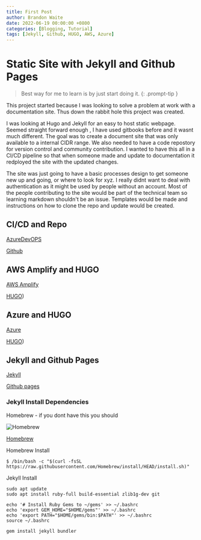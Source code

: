 ```yaml
---
title: First Post
author: Brandon Waite
date: 2022-06-19 00:00:00 +0800
categories: [Blogging, Tutorial]
tags: [Jekyll, Github, HUGO, AWS, Azure]
---
```


# Static Site with Jekyll and Github Pages

> Best way for me to learn is by just start doing it.
{: .prompt-tip }

This project started because I was looking to solve a problem at work with a documentation site. Thus down the rabbit hole this project was created. 

I was looking at Hugo and Jekyll for an easy to host static webpage. Seemed straight forward enough , I have used gitbooks before and it wasnt much different. The goal was to create a document site that was only available to a internal CIDR range. We also needed to have a code repostory for version control and community contribution. I wanted to have this all in a CI/CD pipeline so that when someone made and update to documentation it redployed the site with the updated changes. 

The site was just going to have a basic processes design to get someone new up and going, or where to look for xyz. I really didnt want to deal with authentication as it might be used by people without an account. Most of the people contributing to the site would be part of the technical team so learning markdown shouldn't be an issue. Templates would be made and instructions on how to clone the repo and update would be created. 

## CI/CD and Repo

[AzureDevOPS](https://azure.dev.com)

[Github](https://github.com/)

## AWS Amplify and HUGO 

[AWS Amplify](https://aws.amazon.com/amplify/)

[HUGO](https://gohugo.io/))

## Azure and HUGO

[Azure](https://azure.microsoft.com/en-us/services/app-service/static/)

[HUGO](https://gohugo.io/))

## Jekyll and Github Pages

[Jekyll](https://jekyllrb.com/)

[Github pages](https://pages.github.com/)

### Jekyll Install Dependencies

Homebrew - if you dont have this you should

![Homebrew](https://brew.sh/assets/img/homebrew-256x256.png)


[Homebrew](https://brew.sh/)

Homebrew Install 

```
$ /bin/bash -c "$(curl -fsSL https://raw.githubusercontent.com/Homebrew/install/HEAD/install.sh)"
```

Jekyll Install 

```
sudo apt update
sudo apt install ruby-full build-essential zlib1g-dev git
```

```
echo '# Install Ruby Gems to ~/gems' >> ~/.bashrc
echo 'export GEM_HOME="$HOME/gems"' >> ~/.bashrc
echo 'export PATH="$HOME/gems/bin:$PATH"' >> ~/.bashrc
source ~/.bashrc
```

```
gem install jekyll bundler
```